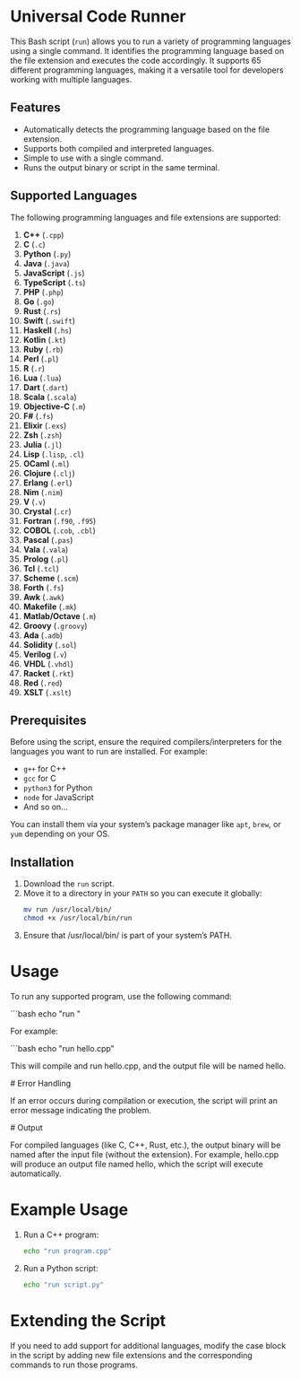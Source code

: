 # Universal Code Runner

This Bash script (`run`) allows you to run a variety of programming languages using a single command. It identifies the programming language based on the file extension and executes the code accordingly. It supports 65 different programming languages, making it a versatile tool for developers working with multiple languages.

## Features
- Automatically detects the programming language based on the file extension.
- Supports both compiled and interpreted languages.
- Simple to use with a single command.
- Runs the output binary or script in the same terminal.

## Supported Languages

The following programming languages and file extensions are supported:

1. **C++** (`.cpp`)
2. **C** (`.c`)
3. **Python** (`.py`)
4. **Java** (`.java`)
5. **JavaScript** (`.js`)
6. **TypeScript** (`.ts`)
7. **PHP** (`.php`)
8. **Go** (`.go`)
9. **Rust** (`.rs`)
10. **Swift** (`.swift`)
11. **Haskell** (`.hs`)
12. **Kotlin** (`.kt`)
13. **Ruby** (`.rb`)
14. **Perl** (`.pl`)
15. **R** (`.r`)
16. **Lua** (`.lua`)
17. **Dart** (`.dart`)
18. **Scala** (`.scala`)
19. **Objective-C** (`.m`)
20. **F#** (`.fs`)
21. **Elixir** (`.exs`)
22. **Zsh** (`.zsh`)
23. **Julia** (`.jl`)
24. **Lisp** (`.lisp`, `.cl`)
25. **OCaml** (`.ml`)
26. **Clojure** (`.clj`)
27. **Erlang** (`.erl`)
28. **Nim** (`.nim`)
29. **V** (`.v`)
30. **Crystal** (`.cr`)
31. **Fortran** (`.f90`, `.f95`)
32. **COBOL** (`.cob`, `.cbl`)
33. **Pascal** (`.pas`)
34. **Vala** (`.vala`)
35. **Prolog** (`.pl`)
36. **Tcl** (`.tcl`)
37. **Scheme** (`.scm`)
38. **Forth** (`.fs`)
39. **Awk** (`.awk`)
40. **Makefile** (`.mk`)
41. **Matlab/Octave** (`.m`)
42. **Groovy** (`.groovy`)
43. **Ada** (`.adb`)
44. **Solidity** (`.sol`)
45. **Verilog** (`.v`)
46. **VHDL** (`.vhdl`)
47. **Racket** (`.rkt`)
48. **Red** (`.red`)
49. **XSLT** (`.xslt`)

## Prerequisites

Before using the script, ensure the required compilers/interpreters for the languages you want to run are installed. For example:
- `g++` for C++
- `gcc` for C
- `python3` for Python
- `node` for JavaScript
- And so on...

You can install them via your system’s package manager like `apt`, `brew`, or `yum` depending on your OS.

## Installation

1. Download the `run` script.
2. Move it to a directory in your `PATH` so you can execute it globally:
   ```bash
   mv run /usr/local/bin/
   chmod +x /usr/local/bin/run
3. Ensure that /usr/local/bin/ is part of your system’s PATH.

# Usage
<p>To run any supported program, use the following command:</p>
```bash
echo "run <filename>"
  
<p>For example:</p>
```bash
echo "run hello.cpp"

<p>This will compile and run hello.cpp, and the output file will be named hello.</p>
# Error Handling

<p>If an error occurs during compilation or execution, the script will print an error message indicating the problem.
</p>
# Output

<p>For compiled languages (like C, C++, Rust, etc.), the output binary will be named after the input file (without the extension). For example, hello.cpp will produce an output file named hello, which the script will execute automatically.</p>

# Example Usage

1. Run a C++ program:
   ```bash
   echo "run program.cpp"

2. Run a Python script:
   ```bash
   echo "run script.py" 


# Extending the Script

<p>If you need to add support for additional languages, modify the case block in the script by adding new file extensions and the corresponding commands to run those programs.</p>
